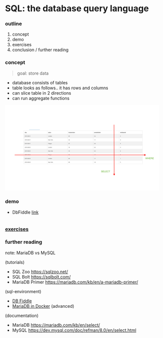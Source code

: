# SQL: the database query language
### outline
1. concept
2. demo
3. exercises
4. conclusion / further reading

### concept
> goal: store data

- database consists of tables
- table looks as follows.. it has rows and columns 
- can slice table in 2 directions
- can run aggregate functions

![slice table in 2 directions](table-schema.png)

### demo
- DbFiddle [link](https://www.db-fiddle.com/)

```
```


### [exercises](http://sqlzoo.net)

### further reading
note: MariaDB vs MySQL


(tutorials)
- SQL Zoo https://sqlzoo.net/
- SQL Bolt https://sqlbolt.com/
- MariaDB Primer https://mariadb.com/kb/en/a-mariadb-primer/

(sql-environment)
- [DB Fiddle](https://www.db-fiddle.com/)
- [MariaDB in Docker](https://mariadb.com/kb/en/installing-and-using-mariadb-via-docker/) (advanced)

(documentation)
- MariaDB https://mariadb.com/kb/en/select/
- MySQL https://dev.mysql.com/doc/refman/8.0/en/select.html
